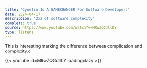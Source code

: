 ```yaml
---
title: "Cynefin Is A GAMECHANGER For Software Developers"
date: 2024-04-17
description: "2x2 of software complexity"
complete: true
source: https://www.youtube.com/watch?v=MRwZQGdllDY
type: listens
---
```


This is interesting marking the difference between complication and complexity.e

{{< youtube id=MRwZQGdllDY loading=lazy >}}

